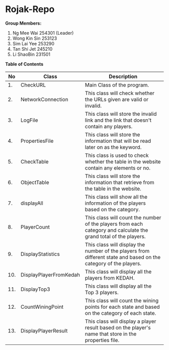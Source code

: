 # Rojak-Repo

**Group Members:** 

1. Ng Mee Wai   254301 (Leader)
2. Wong Kin Sin 253123
3. Sim Lai Yee  253290
4. Tan Shi Jet  245210
5. Li ShaoBin   231501

**Table of Contents**

|No    |       Class                |   Description                   |
|------|----------------------------|---------------------------------|
|    1.| CheckURL                   | Main Class of the program.      |
|    2.| NetworkConnection          | This class will check whether the URLs given are valid or invalid.|
|    3.| LogFile                    | This class will store the invalid link and the link that doesn't contain any players.|
|    4.| PropertiesFile             | This class will store the information that will be read later on as the keyword.|
|    5.| CheckTable                 | This class is used to check whether the table in the website contain any elements or no.|
|    6.| ObjectTable                | This class will store the information that retrieve from the table in the website.|
|    7.| displayAll                 | This class will show all the information of the players based on the category.|
|    8.| PlayerCount                | This class will count the number of the players from each category and calculate the grand total of the players.|
|    9.| DisplayStatistics          | This class will display the number of the players from different state and based on the category of the players.|
|   10.| DisplayPlayerFromKedah     | This class will display all the players from KEDAH.|
|   11.| DisplayTop3                | This class will display all the Top 3 players.|
|   12.| CountWiningPoint           | This class will count the wining points for each state and based on the category of each state.|
|   13.| DisplayPlayerResult        | This class will display a player result based on the player's name that store in the properties file.|
